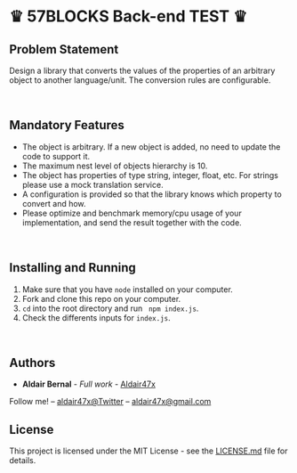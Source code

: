 <h1>♛ 57BLOCKS Back-end TEST ♛ </h1>

<h2>Problem Statement</h2>

<p>
Design a library that converts the values of the properties of an arbitrary
object to another language/unit. The conversion rules are configurable.
</p>

<br>

<h2>Mandatory Features</h2>
<ul>

<li>The object is arbitrary. If a new object is added, no need to update the code to
support it.
</li>

<li>
The maximum nest level of objects hierarchy is 10.
</li>

<li> The object has properties of type string, integer, float, etc.
For strings please use a mock translation service.
</li>

<li>
A configuration is provided so that the library knows which property to convert
and how.
</li>

<li>
Please optimize and benchmark memory/cpu usage of your implementation,
and send the result together with the code.
</li>

</ul>

<br>

## Installing and Running

1. Make sure that you have `node` installed on your computer.
2. Fork and clone this repo on your computer.
3. `cd` into the root directory and run ` npm index.js`.
4. Check the differents inputs for `index.js`.


<br>

## Authors

* **Aldair Bernal** - *Full work* - [Aldair47x](https://github.com/Aldair47x)

Follow me! – [aldair47x@Twitter](https://twitter.com/aldair47x) – aldair47x@gmail.com

## License

This project is licensed under the MIT License - see the [LICENSE.md](LICENSE.md) file for details.
